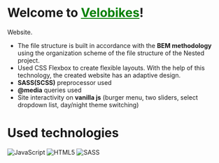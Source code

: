 # Welcome to <a href="https://foxriver660.github.io/velobikes/" style="color: green">Velobikes</a>!

  

  
Website. 
* The file structure is built in accordance with the **BEM methodology** using the organization scheme of the file structure of the Nested project.
* Used CSS Flexbox to create flexible layouts. With the help of this technology, the created website has an adaptive design.
* **SASS(SCSS)** preprocessor used
* **@media** queries used
* Site interactivity on **vanilla js** (burger menu, two sliders, select dropdown list, day/night theme switching)
# Used technologies

  

![JavaScript](https://img.shields.io/badge/javascript-%23323330.svg?style=for-the-badge&logo=javascript&logoColor=%23F7DF1E) ![HTML5](https://img.shields.io/badge/html5-%23E34F26.svg?style=for-the-badge&logo=html5&logoColor=white) ![SASS](https://img.shields.io/badge/SASS-hotpink.svg?style=for-the-badge&logo=SASS&logoColor=white)
